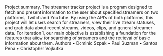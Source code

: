 Project summary.
The streamer tracker project is a program designed to fetch and present information to the user about specified streamers on two platforms, 
Twitch and YouTube. By using the API’s of both platforms, this project will let users search for streamers, view their live stream statuses, 
and grab data about recent streams, videos, clips, and general streamer data. For iteration 1, 
our main objective is establishing a foundation for the features that allow for searching of streamers and the retrieval of basic information about them.
Authors
•	Dominic Szpak
•	Paul Guzman
•	Santos Pena
•	Christopher Vojkufka
